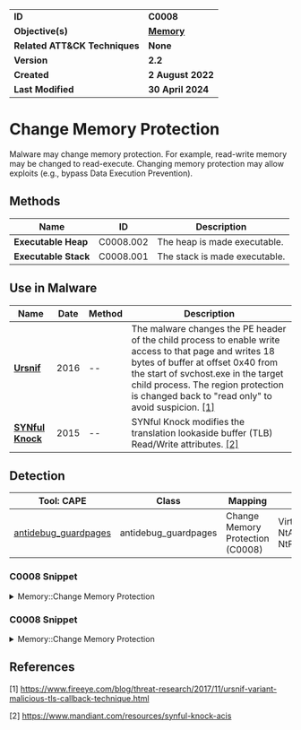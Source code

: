 <table>
<tr>
<td><b>ID</b></td>
<td><b>C0008</b></td>
</tr>
<tr>
<td><b>Objective(s)</b></td>
<td><b><a href="../memory">Memory</a></b></td>
</tr>
<tr>
<td><b>Related ATT&CK Techniques</b></td>
<td><b>None</b></td>
</tr>
<tr>
<td><b>Version</b></td>
<td><b>2.2</b></td>
</tr>
<tr>
<td><b>Created</b></td>
<td><b>2 August 2022</b></td>
</tr>
<tr>
<td><b>Last Modified</b></td>
<td><b>30 April 2024</b></td>
</tr>
</table>


# Change Memory Protection

Malware may change memory protection. For example, read-write memory may be changed to read-execute. Changing memory protection may allow exploits (e.g., bypass Data Execution Prevention).

## Methods

|Name|ID|Description|
|---|---|---|
|**Executable Heap**|C0008.002|The heap is made executable.|
|**Executable Stack**|C0008.001|The stack is made executable.|

## Use in Malware

|Name|Date|Method|Description|
|---|---|---|---|
|[**Ursnif**](../../xample-malware/ursnif.md)|2016|--|The malware changes the PE header of the child process to enable write access to that page and writes 18 bytes of buffer at offset 0x40 from the start of svchost.exe in the target child process. The region protection is changed back to "read only" to avoid suspicion. [[1]](#1)|
|[**SYNful Knock**](../../xample-malware/synful-knock.md)|2015|--|SYNful Knock modifies the translation lookaside buffer (TLB) Read/Write attributes. [[2]](#2)|

## Detection

|Tool: CAPE|Class|Mapping|APIs|
|---|---|---|---|
|[antidebug_guardpages](https://github.com/CAPESandbox/community/tree/master/modules/signatures/windows/antidebug_guardpages.py)|antidebug_guardpages|Change Memory Protection (C0008)|VirtualProtectEx, NtAllocateVirtualMemory, NtProtectVirtualMemory|

### C0008 Snippet
<details>
<summary> Memory::Change Memory Protection </summary>
SHA256: 905b9db8cf5a3001318b28ee5dc674f8f65ca1e4306aab9e331b3bba24e7b8a8
Location: 0x41AB74
<pre>
push    ecx     ; pointer to return value
push    0x40    ; new memory protection option to apply -- in this case, read, write, and execute permissions will be applied to the pages
mov     [DAT_01f56ff0], eax
mov     eax, [DAT_00492fc4]
push    edx     ; size of region to change access protection attributes (in bytes)
push    eax     ; Address of first page in region where access protection attributes are to be changed
; instructions from 0x41ab83 to 0x41abb4 omitted
call    dword ptr [->KERNEL32.DLL::VirtualProtect]      ; call function to change memory protection attributes
</pre>
</details>

### C0008 Snippet
<details>
<summary> Memory::Change Memory Protection </summary>
SHA256: 905b9db8cf5a3001318b28ee5dc674f8f65ca1e4306aab9e331b3bba24e7b8a8
Location: 0x41AB74
<pre>
push    ecx     ; pointer to return value
push    0x40    ; new memory protection option to apply -- in this case, read, write, and execute permissions will be applied to the pages
mov     [DAT_01f56ff0], eax
mov     eax, [DAT_00492fc4]
push    edx     ; size of region to change access protection attributes (in bytes)
push    eax     ; Address of first page in region where access protection attributes are to be changed
; instructions from 0x41ab83 to 0x41abb4 omitted
call    dword ptr [->KERNEL32.DLL::VirtualProtect]      ; call function to change memory protection attributes
</pre>
</details>

## References

<a name="1">[1]</a> https://www.fireeye.com/blog/threat-research/2017/11/ursnif-variant-malicious-tls-callback-technique.html

<a name="2">[2]</a> https://www.mandiant.com/resources/synful-knock-acis

